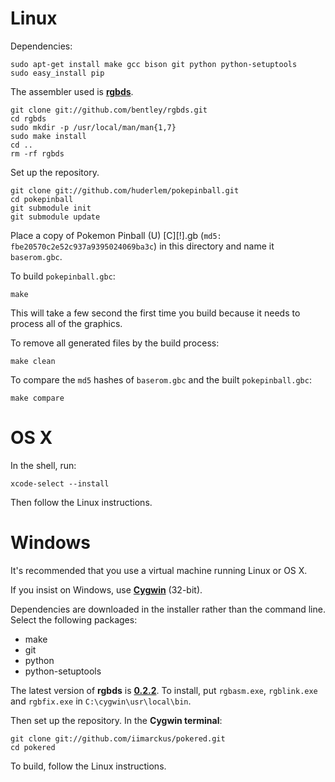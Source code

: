 # Linux

Dependencies:

	sudo apt-get install make gcc bison git python python-setuptools
	sudo easy_install pip

The assembler used is [**rgbds**](https://github.com/bentley/rgbds).

	git clone git://github.com/bentley/rgbds.git
	cd rgbds
	sudo mkdir -p /usr/local/man/man{1,7}
	sudo make install
	cd ..
	rm -rf rgbds

Set up the repository.

	git clone git://github.com/huderlem/pokepinball.git
	cd pokepinball
	git submodule init
	git submodule update

Place a copy of Pokemon Pinball (U) [C][!].gb  (`md5: fbe20570c2e52c937a9395024069ba3c`) in this directory and name it `baserom.gbc`.

To build `pokepinball.gbc`:

	make

This will take a few second the first time you build because it needs to process all of the graphics.

To remove all generated files by the build process:

	make clean

To compare the `md5` hashes of `baserom.gbc` and the built `pokepinball.gbc`:

	make compare


# OS X

In the shell, run:

	xcode-select --install

Then follow the Linux instructions.


# Windows

It's recommended that you use a virtual machine running Linux or OS X.

If you insist on Windows, use [**Cygwin**](http://cygwin.com/install.html) (32-bit).

Dependencies are downloaded in the installer rather than the command line.
Select the following packages:
* make
* git
* python
* python-setuptools

The latest version of **rgbds** is  [**0.2.2**](https://github.com/bentley/rgbds/releases/download/v0.2.2/rgbds-0.2.2-win32.zip). To install, put `rgbasm.exe`, `rgblink.exe` and `rgbfix.exe` in `C:\cygwin\usr\local\bin`.

Then set up the repository. In the **Cygwin terminal**:

	git clone git://github.com/iimarckus/pokered.git
	cd pokered

To build, follow the Linux instructions.
